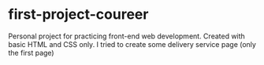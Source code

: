 # first-project-coureer
Personal project for practicing front-end web development. Created with basic HTML and CSS only.
I tried to create some delivery service page (only the first page)
